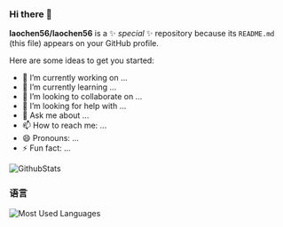 ### Hi there 👋

**laochen56/laochen56** is a ✨ _special_ ✨ repository because its `README.md` (this file) appears on your GitHub profile.

Here are some ideas to get you started:

- 🔭 I’m currently working on ...
- 🌱 I’m currently learning ...
- 👯 I’m looking to collaborate on ...
- 🤔 I’m looking for help with ...
- 💬 Ask me about ...
- 📫 How to reach me: ...
- 😄 Pronouns: ...
- ⚡ Fun fact: ...

![GithubStats](https://github-readme-stats.vercel.app/api?username=laochen56&show_icons=true&theme=dark&count_private=true)

### 语言

![Most Used Languages](https://github-readme-stats.vercel.app/api/top-langs/?username=laochen56&theme=dark&layout=compact)
